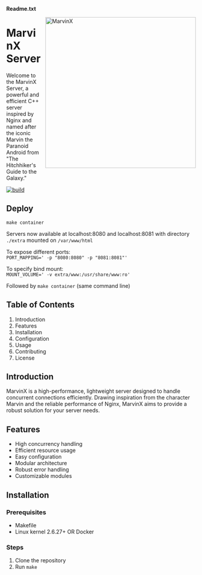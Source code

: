 **Readme.txt**

<img src="./extra/MarvinX.png" alt="MarvinX" align="right" style="width:400px; margin:0 0 10px 10px;">

# MarvinX Server

Welcome to the MarvinX Server, a powerful and efficient C++ server inspired by Nginx and named after the iconic Marvin the Paranoid Android from "The Hitchhiker's Guide to the Galaxy."

[![build](https://github.com/lbaron42/Web_Server/actions/workflows/build.yml/badge.svg)](https://github.com/lbaron42/Web_Server/actions/workflows/build.yml)

## Deploy

```
make container
```
Servers now available at localhost:8080 and localhost:8081 with directory
`./extra` mounted on `/var/www/html`  

To expose different ports:  
`PORT_MAPPING=' -p "8080:8080" -p "8081:8081"'`  

To specify bind mount:  
`MOUNT_VOLUME=' -v extra/www:/usr/share/www:ro' `

Followed by `make container` (same command line)

## Table of Contents

1. Introduction
2. Features
3. Installation
4. Configuration
5. Usage
6. Contributing
7. License

## Introduction

MarvinX is a high-performance, lightweight server designed to handle concurrent connections efficiently. Drawing inspiration from the character Marvin and the reliable performance of Nginx, MarvinX aims to provide a robust solution for your server needs.

## Features

- High concurrency handling
- Efficient resource usage
- Easy configuration
- Modular architecture
- Robust error handling
- Customizable modules

## Installation

### Prerequisites

- Makefile
- Linux kernel 2.6.27+ OR Docker

### Steps

1. Clone the repository
2. Run `make`

